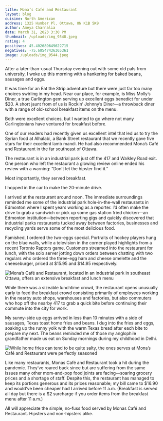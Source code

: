 ```yaml
---
title: Mona’s Café and Restaurant
layout: blog
cuisine: North American
address: 1325 Humber Pl, Ottawa, ON K1B 5K9
author: Ameya Charnalia
date: March 31, 2023 3:30 PM
thumbnail: /uploads/img_9548.jpeg
rating: 4
positives: 45.402689649622715
negatives: -75.60547436365361
image: /uploads/img_9544.jpeg
---
```

After a later-than-usual Thursday evening out with some old pals from university, I woke up this morning with a hankering for baked beans, sausages and eggs.

It was time for an Eat the Strip adventure but there were just far too many choices swirling in my head. Near our place, for example, is Miss Molly’s Diner, a true Carlington gem serving up excellent eggs benedict for under $20. A short jaunt from of us is Rockin’ Johnny’s Diner—a throwback diner with a range of old-school breakfast items on the menu. 

Both were excellent choices, but I wanted to go where not many Carlingtonians have ventured for breakfast before.

One of our readers had recently given us excellent intel that led us to try the Syrian food at Alhalabi, a Bank Street restaurant that we recently gave five stars for their excellent lamb mandi. He had also recommended Mona’s Café and Restaurant in the far southeast of Ottawa. 

The restaurant is in an industrial park just off the 417 and Walkley Road exit. One person who left the restaurant a glowing review online ended his review with a warning: “Don’t let the hipster find it.” 

Most importantly, they served breakfast.

I hopped in the car to make the 20-minute drive.

I arrived at the restaurant around noon. The immediate surroundings reminded me some of the industrial park hole-in-the-wall restaurants in Edmonton where I spent years working as a reporter. I’d often make the drive to grab a sandwich or pick up some gas station fried chicken—an Edmonton institution—between reporting gigs and quickly discovered that industrial parks restaurants tucked away between factories, businesses and recycling yards serve some of the most delicious food.

Famished, I ordered the two-eggs special. Portraits of hockey players hung on the blue walls, while a television in the corner played highlights from a recent Toronto Raptors game. Customers streamed into the restaurant for lunch, with the solo server jotting down orders between chatting with two regulars who ordered the three-egg ham and cheese omelette and the cheeseburger, priced at $15.95 and $14.95 respectively.

![Mona’s Café and Restaurant, located in an industrial park in southeast Ottawa, offers an extensive breakfast and lunch menu](/uploads/img_9553.jpeg)

While there was a sizeable lunchtime crowd, the restaurant opens unusually early to feed the breakfast crowd consisting primarily of employees working in the nearby auto shops, warehouses and factories, but also commuters who hop off the nearby 417 to grab a quick bite before continuing their commute into the city for work.

My sunny-side up eggs arrived in less than 10 minutes with a side of sausages, Texas toast home fries and beans. I dug into the fries and eggs, soaking up the runny yolk with the warm Texas bread after each bite to prepare my next. The beans reminded me of those my anglophile grandfather made us eat on Sunday mornings during my childhood in Delhi. 

![While home fries can tend to be quite salty, the ones serves at Mona’s Café and Restaurant were perfectly seasoned](/uploads/img_9548.jpeg)

Like many restaurants, Monas Café and Restaurant took a hit during the pandemic. They’ve roared back since but are suffering from the same issues many other mom-and-pop food joints are facing—soaring grocery prices and a shortage of staff. Despite this, the restaurant has managed to keep its portions generous and its prices reasonable; my bill came to $16.90 and would’ve been cheaper had I arrived before 11 a.m. (Breakfast is served all day but there is a $2 surcharge if you order items from the breakfast menu after 11 a.m.)

All will appreciate the simple, no-fuss food served by Monas Café and Restaurant. Hipsters and non-hipsters alike.